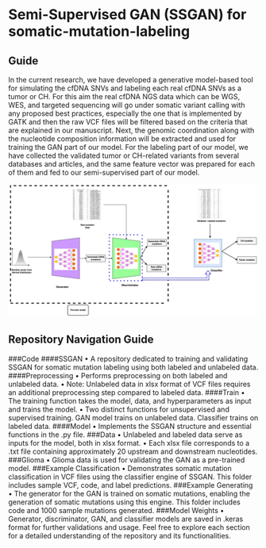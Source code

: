 # Semi-Supervised GAN (SSGAN) for somatic-mutation-labeling


## Guide
In the current research, we have developed a generative model-based tool for simulating the cfDNA SNVs and labeling each real cfDNA SNVs as a tumor or CH. For this aim the real cfDNA NGS data which can be WGS, WES, and targeted sequencing will go under somatic variant calling with any proposed best practices, especially the one that is implemented by GATK and then the raw VCF files will be filtered based on the criteria that are explained in our manuscript. Next, the genomic coordination along with the nucleotide composition information will be extracted and used for training the GAN part of our model.
For the labeling part of our model, we have collected the validated tumor or CH-related variants from several databases and articles, and the same feature vector was prepared for each of them and fed to our semi-supervised part of our model.

![Image](sgan_model.jpg "icon")

## Repository Navigation Guide
###Code
####SSGAN
•	A repository dedicated to training and validating SSGAN for somatic mutation labeling using both labeled and unlabeled data.
####Preprocessing
•	Performs preprocessing on both labeled and unlabeled data.
•	Note: Unlabeled data in xlsx format of VCF files requires an additional preprocessing step compared to labeled data.
####Train
•	The training function takes the model, data, and hyperparameters as input and trains the model.
•	Two distinct functions for unsupervised and supervised training. GAN model trains on unlabeled data. Classifier trains on labeled data.
####Model
•	Implements the SSGAN structure and essential functions in the .py file.
###Data
•	Unlabeled and labeled data serve as inputs for the model, both in xlsx format.
•	Each xlsx file corresponds to a .txt file containing approximately 20 upstream and downstream nucleotides.
###Glioma
•	Glioma data is used for validating the GAN as a pre-trained model.
###Example Classification
•	Demonstrates somatic mutation classification in VCF files using the classifier engine of SSGAN. This folder includes sample VCF, code, and label predictions.
###Example Generating
•	The generator for the GAN is trained on somatic mutations, enabling the generation of somatic mutations using this engine. This folder includes code and 1000 sample mutations generated.
###Model Weights
•	Generator, discriminator, GAN, and classifier models are saved in .keras format for further validations and usage.
Feel free to explore each section for a detailed understanding of the repository and its functionalities.

